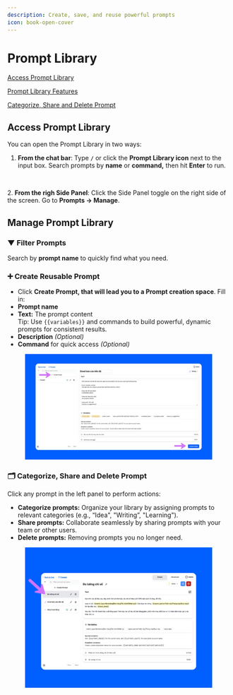 ```yaml
---
description: Create, save, and reuse powerful prompts
icon: book-open-cover
---
```


# Prompt Library

[Access Prompt Library](prompt-library.md#access-prompt-library)

[Prompt Library Features](prompt-library.md#prompt-library-features)

[Categorize, Share and Delete Prompt](prompt-library.md#categorize-share-and-delete-prompt)

## Access Prompt Library

You can open the Prompt Library in two ways:

1. **From the chat bar**: Type **`/`** or click the **Prompt Library icon** next to the input box. Search prompts by **name** or **command,** then hit **Enter** to run.

<figure><img src="../.gitbook/assets/Hướng dẫn sử dụng (21).png" alt=""><figcaption></figcaption></figure>

2\. **From the righ Side Panel**: Click the Side Panel toggle on the right side of the screen. Go to **Prompts → Manage**.

## Manage Prompt Library

### ▼ **Filter Prompts**

Search by **prompt name** to quickly find what you need.

### ➕ Create Reusable Prompt

* Click **Create Prompt, that will lead you to a Prompt creation space**. Fill in:
* **Prompt name**
* **Text:** The prompt content\
  Tip: Use `{{variables}}` and commands to build powerful, dynamic prompts for consistent results.
* **Description** _(Optional)_&#x20;
* **Command** for quick access _(Optional)_&#x20;

<figure><img src="../.gitbook/assets/image (4).png" alt=""><figcaption></figcaption></figure>

### 🗂️ Categorize, Share and Delete Prompt&#x20;

Click any prompt in the left panel to perform actions:

* **Categorize prompts:** Organize your library by assigning prompts to relevant categories (e.g., “Idea", "Writing”, "Learning").
* **Share prompts:** Collaborate seamlessly by sharing prompts with your team or other users.
* **Delete prompts:** Removing prompts you no longer need.

<figure><img src="../.gitbook/assets/Untitled design.png" alt=""><figcaption></figcaption></figure>

